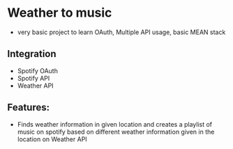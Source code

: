 # Weather to music

- very basic project to learn OAuth, Multiple API usage, basic MEAN stack
## Integration
- Spotify OAuth
- Spotify API
- Weather API

## Features:
- Finds weather information in given location and creates a playlist of music on spotify based on different weather information given in the location on Weather API
